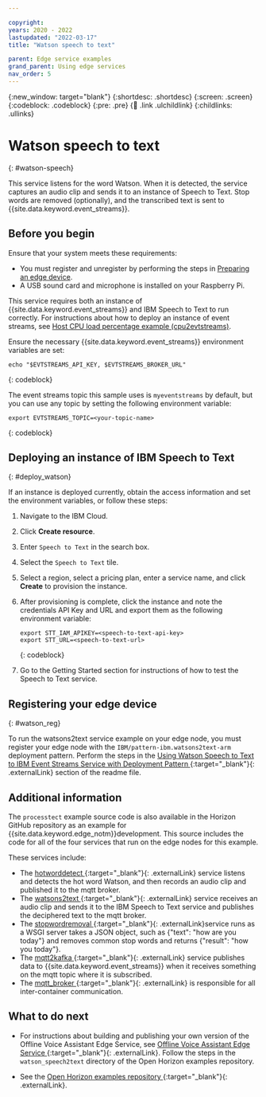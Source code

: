 ```yaml
---

copyright:
years: 2020 - 2022
lastupdated: "2022-03-17"
title: "Watson speech to text"

parent: Edge service examples
grand_parent: Using edge services
nav_order: 5
---
```


{:new_window: target="blank"}
{:shortdesc: .shortdesc}
{:screen: .screen}
{:codeblock: .codeblock}
{:pre: .pre}
{:child: .link .ulchildlink}
{:childlinks: .ullinks}

# Watson speech to text
{: #watson-speech}

This service listens for the word Watson. When it is detected, the service captures an audio clip and sends it to an instance of Speech to Text.  Stop words are removed (optionally), and the transcribed text is sent to {{site.data.keyword.event_streams}}.

## Before you begin

Ensure that your system meets these requirements:

* You must register and unregister by performing the steps in [Preparing an edge device](adding_devices.md).
* A USB sound card and microphone is installed on your Raspberry Pi. 

This service requires both an instance of {{site.data.keyword.event_streams}} and IBM Speech to Text to run correctly. For instructions about how to deploy an instance of event streams, see [Host CPU load percentage example (cpu2evtstreams)](../using_edge_services/cpu_load_example.md).  

Ensure the necessary {{site.data.keyword.event_streams}} environment variables are set:

```
echo "$EVTSTREAMS_API_KEY, $EVTSTREAMS_BROKER_URL"
```
{: codeblock}

The event streams topic this sample uses is `myeventstreams` by default, but you can use any topic by setting the following environment variable:

```
export EVTSTREAMS_TOPIC=<your-topic-name>
```
{: codeblock}

## Deploying an instance of IBM Speech to Text
{: #deploy_watson}

If an instance is deployed currently, obtain the access information and set the environment variables, or follow these steps:

1. Navigate to the IBM Cloud.
2. Click **Create resource**.
3. Enter `Speech to Text` in the search box.
4. Select the `Speech to Text` tile.
5. Select a region, select a pricing plan, enter a service name, and click **Create** to provision the instance.
6. After provisioning is complete, click the instance and note the credentials API Key and URL and export them as the following environment variable:

    ```
    export STT_IAM_APIKEY=<speech-to-text-api-key>
    export STT_URL=<speech-to-text-url>
    ```
    {: codeblock}

7. Go to the Getting Started section for instructions of how to test the Speech to Text service.

## Registering your edge device
{: #watson_reg}

To run the watsons2text service example on your edge node, you must register your edge node with the `IBM/pattern-ibm.watsons2text-arm` deployment pattern. Perform the steps in the [Using Watson Speech to Text to IBM Event Streams Service with Deployment Pattern ](https://github.com/open-horizon/examples/tree/master/edge/evtstreams/watson_speech2text#-using-the-ibm-watson-speech-to-text-to-ibm-event-streams-service-with-deployment-pattern){:target="_blank"}{: .externalLink} section of the readme file.

## Additional information

The `processtect` example source code is also available in the Horizon GitHub repository as an example for {{site.data.keyword.edge_notm}}development. This source includes the code for all of the four services that run on the edge nodes for this example. 

These services include:

* The [hotworddetect ](https://github.com/open-horizon/examples/tree/master/edge/services/hotword_detection){:target="_blank"}{: .externalLink} service listens and detects the hot word Watson, and then records an audio clip and published it to the mqtt broker.
* The [watsons2text ](https://github.com/open-horizon/examples/tree/master/edge/evtstreams/watson_speech2text){:target="_blank"}{: .externalLink} service receives an audio clip and sends it to the IBM Speech to Text service and publishes the deciphered text to the mqtt broker.
* The [stopwordremoval ](https://github.com/open-horizon/examples/tree/master/edge/services/stopword_removal) {:target="_blank"}{: .externalLink}service runs as a WSGI server takes a JSON object, such as {"text": "how are you today"} and removes common stop words and returns {"result": "how you today"}.
* The [mqtt2kafka ](https://github.com/open-horizon/examples/tree/master/edge/services/mqtt2kafka){:target="_blank"}{: .externalLink} service publishes data to {{site.data.keyword.event_streams}} when it receives something on the mqtt topic where it is subscribed.
* The [mqtt_broker ](https://github.com/open-horizon/examples/tree/master/edge/services/mqtt_broker){:target="_blank"}{: .externalLink} is responsible for all inter-container communication.

## What to do next

* For instructions about building and publishing your own version of the Offline Voice Assistant Edge Service, see [Offline Voice Assistant Edge Service ](https://github.com/open-horizon/examples/blob/master/edge/evtstreams/watson_speech2text/CreateService.md#-building-and-publishing-your-own-version-of-the-watson-speech-to-text-to-ibm-event-streams-service){:target="_blank"}{: .externalLink}. Follow the steps in the `watson_speech2text` directory of the Open Horizon examples repository.

* See the [Open Horizon examples repository ](https://github.com/open-horizon/examples){:target="_blank"}{: .externalLink}.
